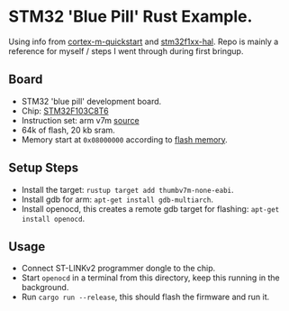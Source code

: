 # STM32 'Blue Pill' Rust Example.

Using info from [cortex-m-quickstart](https://github.com/rust-embedded/cortex-m-quickstart/tree/cc19bdda8b93afd458d9c005096571e90b6d2929) and [stm32f1xx-hal](https://github.com/stm32-rs/stm32f1xx-hal/tree/f9b24f4d9bac7fc3c93764bd295125800944f53b). Repo is mainly a reference for myself / steps I went through during first bringup.

## Board

- STM32 'blue pill' development board.
- Chip: [STM32F103C8T6](https://www.st.com/resource/en/datasheet/stm32f103c8.pdf)
- Instruction set: arm v7m [source](https://en.wikipedia.org/w/index.php?title=ARM_architecture_family&oldid=1097115162#Cores)
- 64k of flash, 20 kb sram.
- Memory start at `0x08000000` according to [flash memory](https://www.st.com/resource/en/programming_manual/pm0075-stm32f10xxx-flash-memory-microcontrollers-stmicroelectronics.pdf).

## Setup Steps

- Install the target: `rustup target add thumbv7m-none-eabi`.
- Install gdb for arm: `apt-get install gdb-multiarch`.
- Install openocd, this creates a remote gdb target for flashing: `apt-get install openocd`.

## Usage

- Connect ST-LINKv2 programmer dongle to the chip.
- Start `openocd` in a terminal from this directory, keep this running in the background.
- Run `cargo run --release`, this should flash the firmware and run it.
